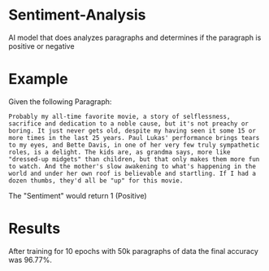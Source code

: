 # Sentiment-Analysis
AI model that does analyzes paragraphs and determines if the paragraph is positive or negative  

# Example
Given the following Paragraph: 
```
Probably my all-time favorite movie, a story of selflessness, sacrifice and dedication to a noble cause, but it's not preachy or boring. It just never gets old, despite my having seen it some 15 or more times in the last 25 years. Paul Lukas' performance brings tears to my eyes, and Bette Davis, in one of her very few truly sympathetic roles, is a delight. The kids are, as grandma says, more like "dressed-up midgets" than children, but that only makes them more fun to watch. And the mother's slow awakening to what's happening in the world and under her own roof is believable and startling. If I had a dozen thumbs, they'd all be "up" for this movie.
```
The "Sentiment" would return 1 (Positive)

# Results 
After training for 10 epochs with 50k paragraphs of data the final accuracy was 96.77%. 



